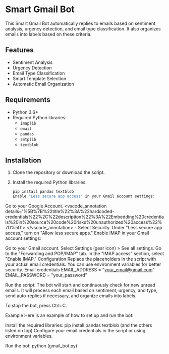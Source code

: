 # Smart Gmail Bot

This Smart Gmail Bot automatically replies to emails based on sentiment analysis, urgency detection, and email type classification. It also organizes emails into labels based on these criteria.

## Features

- Sentiment Analysis
- Urgency Detection
- Email Type Classification
- Smart Template Selection
- Automatic Email Organization

## Requirements

- Python 3.6+
- Required Python libraries:
  - `imaplib`
  - `email`
  - `pandas`
  - `smtplib`
  - `textblob`

## Installation

1. Clone the repository or download the script.

2. Install the required Python libraries:
   ```sh
   pip install pandas textblob
   Enable "Less secure app access" in your Gmail account settings:

Go to your Google Account. <vscode_annotation details='%5B%7B%22title%22%3A%22hardcoded-credentials%22%2C%22description%22%3A%22Embedding%20credentials%20in%20source%20code%20risks%20unauthorized%20access%22%7D%5D'> </vscode_annotation> - Select Security.
Under "Less secure app access," turn on "Allow less secure apps."
Enable IMAP in your Gmail account settings:

Go to your Gmail account.
Select Settings (gear icon) > See all settings.
Go to the "Forwarding and POP/IMAP" tab.
In the "IMAP access" section, select "Enable IMAP."
Configuration
Replace the placeholders in the script with your actual email credentials. You can use environment variables for better security.
 Email credentials
EMAIL_ADDRESS = "your_email@gmail.com"
EMAIL_PASSWORD = "your_password"


Run the script:
The bot will start and continuously check for new unread emails. It will process each email based on sentiment, urgency, and type, send auto-replies if necessary, and organize emails into labels.

To stop the bot, press Ctrl+C.

Example
Here is an example of how to set up and run the bot:


Install the required libraries:
pip install pandas textblob (and the others listed on top)
Configure your email credentials in the script or using environment variables.

Run the bot:
python (gmail_bot.py)

